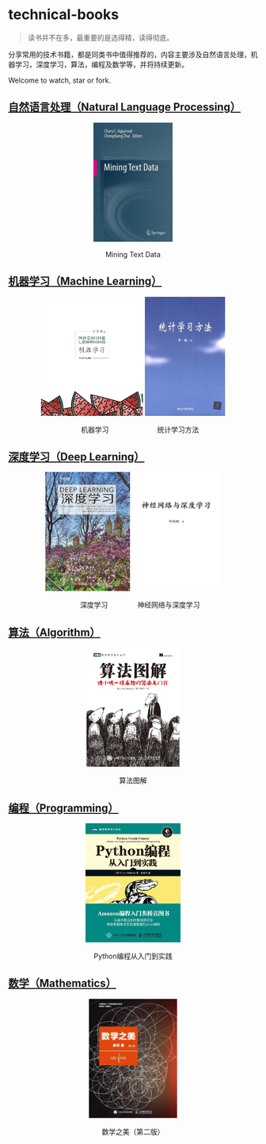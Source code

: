 # technical-books

> 读书并不在多，最重要的是选得精，读得彻底。

分享常用的技术书籍，都是同类书中值得推荐的，内容主要涉及自然语言处理，机器学习，深度学习，算法，编程及数学等，并将持续更新。

Welcome to watch, star or fork.

## [自然语言处理（Natural Language Processing）](https://github.com/lemonhu/technical-books/tree/master/natural_language_processing)

<div align="center">
    <img src="./img/Mining Text Data_Charu C. Aggarwal&Chengxiang Zhai.jpg" height="240px"/>
</div>

<p align="center">Mining Text Data</p>

## [机器学习（Machine Learning）](https://github.com/lemonhu/technical-books/tree/master/machine_learning)

<div align="center">
    <img src="./img/机器学习_周志华.jpg" height="240px"/>
    <img src="./img/统计学习方法_李航.jpg" height="240px"/>
</div>

<p align="center">　　机器学习　　　　　　　统计学习方法</p>

## [深度学习（Deep Learning）](https://github.com/lemonhu/technical-books/tree/master/deep_learning)

<div align="center">
    <img src="./img/深度学习_Ian Goodfellow&Yoshua Bengio&Aaron Courville著_赵申剑&黎彧君等译.jpg" height="240px"/>
    <img src="./img/神经网络与深度学习_邱锡鹏.jpg" height="240px"/>
</div>
<p align="center">　　深度学习　　　　   神经网络与深度学习</p>

## [算法（Algorithm）](https://github.com/lemonhu/technical-books/tree/master/algorithm)

<div align="center">
    <img src="./img/算法图解_Aditya Bhargava著_袁国忠译.jpg" height="240px"/>
</div>

<p align="center">算法图解</p>

## [编程（Programming）](https://github.com/lemonhu/technical-books/tree/master/programming)

<div align="center">
    <img src="./img/Python编程从入门到实践_Eric Matthes著_袁国忠译.jpg" height="240px"/>
</div>

<p align="center">Python编程从入门到实践</p>

## [数学（Mathematics）](https://github.com/lemonhu/technical-books/tree/master/mathematics)

<div align="center">
    <img src="./img/数学之美（第二版）_吴军.jpg" height="240px"/>
</div>

<p align="center">数学之美（第二版）</p>